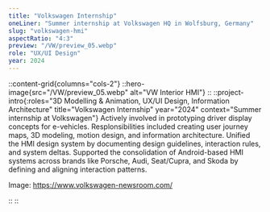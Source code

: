 ```yaml
---
title: "Volkswagen Internship"
oneLiner: "Summer internship at Volkswagen HQ in Wolfsburg, Germany"
slug: "volkswagen-hmi"
aspectRatio: "4:3"
preview: "/VW/preview_05.webp"
role: "UX/UI Design"
year: 2024
---
```


::content-grid{columns="cols-2"}
::hero-image{src="/VW/preview_05.webp" alt="VW Interior HMI"}
::
::project-intro{:roles="3D Modelling & Animation, UX/UI Design, Information Architecture" title="Volkswagen Internship" year="2024" context="Summer internship at Volkswagen"}
Actively involved in prototyping driver display concepts for e-vehicles. Resplonsibilities included creating user journey maps, 3D modeling, motion design, and information architecture. Unified the HMI design system by documenting design guidelines, interaction rules, and system deltas. Supported the consolidation of Android-based HMI systems across brands like Porsche, Audi, Seat/Cupra, and Skoda by defining and aligning interaction patterns.

Image: https://www.volkswagen-newsroom.com/

::
::
